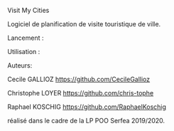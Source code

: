 Visit My Cities

Logiciel de planification de visite touristique de ville.

Lancement :

Utilisation :


Auteurs:

Cecile GALLIOZ
https://github.com/CecileGallioz

Christophe LOYER
https://github.com/chris-tophe

Raphael KOSCHIG
https://github.com/RaphaelKoschig

réalisé dans le cadre de la LP POO Serfea 2019/2020.
